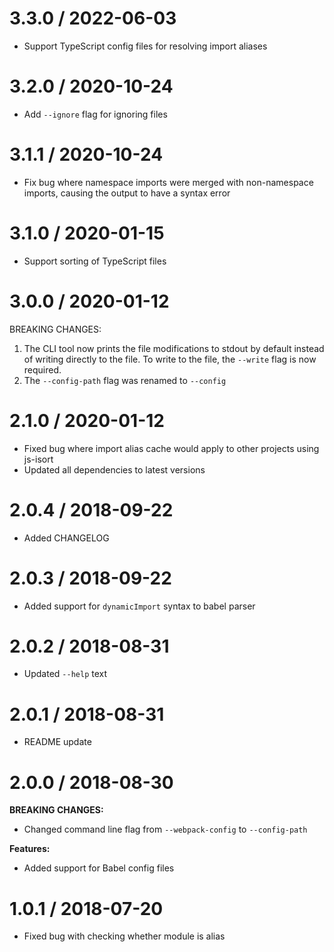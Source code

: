 # 3.3.0 / 2022-06-03

- Support TypeScript config files for resolving import aliases

# 3.2.0 / 2020-10-24

- Add `--ignore` flag for ignoring files

# 3.1.1 / 2020-10-24

- Fix bug where namespace imports were merged with non-namespace imports, causing the output to have a syntax error

# 3.1.0 / 2020-01-15

- Support sorting of TypeScript files

# 3.0.0 / 2020-01-12

BREAKING CHANGES:

1. The CLI tool now prints the file modifications to stdout by default instead of writing directly to the file. To write to the file, the `--write` flag is now required.
2. The `--config-path` flag was renamed to `--config`

# 2.1.0 / 2020-01-12

- Fixed bug where import alias cache would apply to other projects using js-isort
- Updated all dependencies to latest versions

# 2.0.4 / 2018-09-22

- Added CHANGELOG

# 2.0.3 / 2018-09-22

- Added support for `dynamicImport` syntax to babel parser

# 2.0.2 / 2018-08-31

- Updated `--help` text

# 2.0.1 / 2018-08-31

- README update

# 2.0.0 / 2018-08-30

**BREAKING CHANGES:**

- Changed command line flag from `--webpack-config` to `--config-path`

**Features:**

- Added support for Babel config files

# 1.0.1 / 2018-07-20

- Fixed bug with checking whether module is alias
